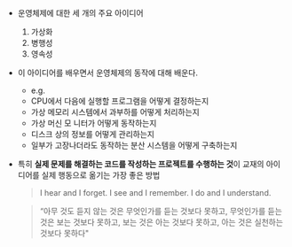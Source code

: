 - 운영체제에 대한 세 개의 주요 아이디어
  1. 가상화
  2. 병행성
  3. 영속성
- 이 아이디어를 배우면서 운영체제의 동작에 대해 배운다.
  - e.g.
  - CPU에서 다음에 실행할 프로그램을 어떻게 결정하는지
  - 가상 메모리 시스템에서 과부하를 어떻게 처리하는지
  - 가상 머신 모 니터가 어떻게 동작하는지
  - 디스크 상의 정보를 어떻게 관리하는지
  - 일부가 고장나더라도 동작하는 분산 시스템을 어떻게 구축하는지
- 특히 **실제 문제를 해결하는 코드를 작성하는 프로젝트를 수행하는 것**이 교재의 아이디어를 실제 행동으로 옮기는 가장 좋은 방법

  > I hear and I forget. I see and I remember. I do and I understand.

  > “아무 것도 듣지 않는 것은 무엇인가를 듣는 것보다 못하고, 무엇인가를 듣는 것은 보는 것보다 못하고, 보는 것은 아는 것보다 못하고, 아는 것은 실천하는 것보다 못하다"
